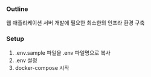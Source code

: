 ### Outline

웹 애플리케이션 서버 개발에 필요한 최소한의 인프라 환경 구축

### Setup

1. .env.sample 파일을 .env 파일명으로 복사
2. .env 설정
3. docker-compose 시작
   